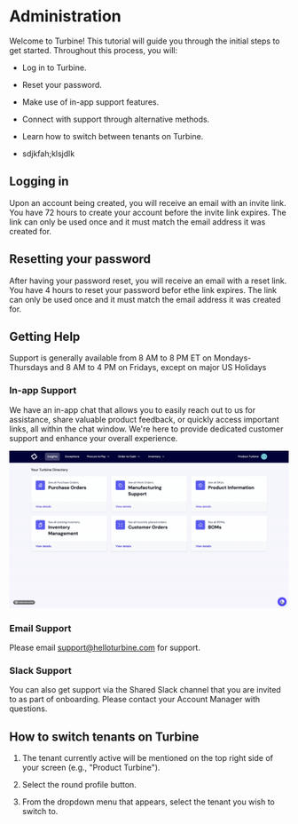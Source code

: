 # Administration

Welcome to Turbine! This tutorial will guide you through the initial steps to get started. 
Throughout this process, you will:

* Log in to Turbine.
* Reset your password.
* Make use of in-app support features.
* Connect with support through alternative methods.
* Learn how to switch between tenants on Turbine.

* sdjkfah;klsjdlk

## Logging in

Upon an account being created, you will receive an email with an invite link. You have 72 hours to create your account before the invite link expires. The link can only be used once and it must match the email address it was created for. 

## Resetting your password

After having your password reset, you will receive an email with a reset link. You have 4 hours to reset your password befor ethe link expires. The link can only be used once and it must match the email address it was created for. 

## Getting Help

Support is generally available from 8 AM to 8 PM ET on Mondays-Thursdays and 8 AM to 4 PM on Fridays, except on major US Holidays

### In-app Support

We have an in-app chat that allows you to easily reach out to us for assistance, share valuable product feedback, or quickly access important links, all within the chat window. We're here to provide dedicated customer support and enhance your overall experience. 

![Order Index Page](../../static/img/support-in-app.gif)

### Email Support

Please email support@helloturbine.com for support.

### Slack Support

You can also get support via the Shared Slack channel that you are invited to as part of onboarding. Please contact your Account Manager with questions.

## How to switch tenants on Turbine

1. The tenant currently active will be mentioned on the top right side of your screen (e.g., "Product Turbine"). 

2. Select the round profile button. 
3. From the dropdown menu that appears, select the tenant you wish to switch to.
